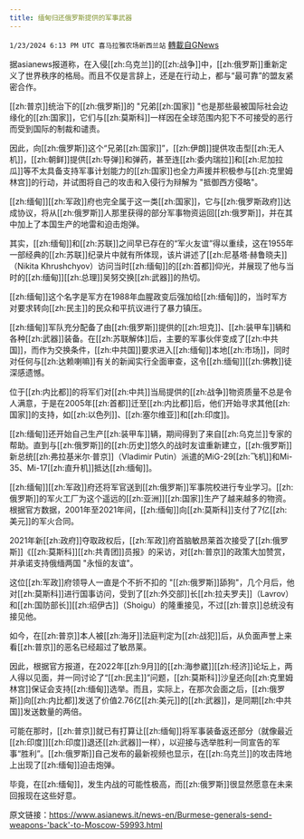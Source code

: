 ```yaml
---
title: 缅甸归还俄罗斯提供的军事武器
---
```

`1/23/2024 6:13 PM UTC 喜马拉雅农场新西兰站` [轉載自GNews](https://gnews.org/articles/2246456)

据asianews报道称，在入侵[[zh:乌克兰]]的[[zh:战争]]中，[[zh:俄罗斯]]重新定义了世界秩序的格局。而且不仅是言辞上，还是在行动上，都与“最可靠”的盟友紧密合作。

[[zh:普京]]统治下的[[zh:俄罗斯]]的 "兄弟[[zh:国家]] "也是那些最被国际社会边缘化的[[zh:国家]]，它们与[[zh:莫斯科]]一样因在全球范围内犯下不可接受的恶行而受到国际的制裁和谴责。

因此，向[[zh:俄罗斯]]这个“兄弟[[zh:国家]]”，[[zh:伊朗]]提供攻击型[[zh:无人机]]，[[zh:朝鲜]]提供[[zh:导弹]]和弹药，甚至连[[zh:委内瑞拉]]和[[zh:尼加拉瓜]]等不太具备支持军事计划能力的[[zh:国家]]也全力声援并积极参与[[zh:克里姆林宫]]的行动，并试图将自己的攻击和入侵行为辩解为 "抵御西方侵略"。

[[zh:缅甸]][[zh:军政]]府也完全属于这一类[[zh:国家]]，它与[[zh:俄罗斯政府]]达成协议，将从[[zh:俄罗斯]]人那里获得的部分军事物资运回[[zh:俄罗斯]]，并在其中加上了本国生产的地雷和迫击炮弹。

其实，[[zh:缅甸]]和[[zh:苏联]]之间早已存在的“军火友谊”得以重续，这在1955年一部经典的[[zh:苏联]]纪录片中就有所体现，该片讲述了[[zh:尼基塔·赫鲁晓夫]]（Nikita Khrushchyov）访问当时[[zh:缅甸]]的[[zh:首都]]仰光，并展现了他与当时的[[zh:缅甸]][[zh:总理]]吴努交换[[zh:武器]]的热切。

[[zh:缅甸]]这个名字是军方在1988年血腥政变后强加给[[zh:缅甸]]的，当时军方对要求转向[[zh:民主]]的民众和平抗议进行了暴力镇压。

[[zh:缅甸]]军队充分配备了由[[zh:俄罗斯]]提供的[[zh:坦克]]、[[zh:装甲车]]辆和各种[[zh:武器]]装备。在[[zh:苏联解体]]后，主要的军事伙伴变成了[[zh:中共国]]，而作为交换条件，[[zh:中共国]]要求进入[[zh:缅甸]]本地[[zh:市场]]，同时对任何与[[zh:达赖喇嘛]]有关的新闻实行全面审查，这令[[zh:缅甸]][[zh:佛教]]徒深感遗憾。

位于[[zh:内比都]]的将军们对[[zh:中共]]当局提供的[[zh:战争]]物资质量不总是令人满意，于是在2005年[[zh:首都]]迁至[[zh:内比都]]后，他们开始寻求其他[[zh:国家]]的支持，如[[zh:以色列]]、[[zh:塞尔维亚]]和[[zh:印度]]。

[[zh:缅甸]]还开始自己生产[[zh:装甲车]]辆，期间得到了来自[[zh:乌克兰]]专家的帮助。直到与[[zh:俄罗斯]]的[[zh:历史]]悠久的战时友谊重新建立，[[zh:俄罗斯]]新总统[[zh:弗拉基米尔·普京]]（Vladimir  Putin）派遣的MiG-29[[zh:飞机]]和Mi-35、Mi-17[[zh:直升机]]抵达[[zh:缅甸]]。

[[zh:缅甸]][[zh:军政]]府还将军官送到[[zh:俄罗斯]]军事院校进行专业学习。[[zh:俄罗斯]]的军火工厂为这个遥远的[[zh:亚洲]][[zh:国家]]生产了越来越多的物资。根据官方数据，2001年至2021年间，[[zh:缅甸]]向[[zh:莫斯科]]支付了7亿[[zh:美元]]的军火合同。

2021年新[[zh:政府]]夺取政权后，[[zh:军政]]府首脑敏昂莱首次接受了[[zh:俄罗斯]]《[[zh:莫斯科]][[zh:共青团]]员报》的采访，对[[zh:普京]]的政策大加赞赏，并承诺支持俄缅两国 "永恒的友谊"。

这位[[zh:军政]]府领导人一直是个不折不扣的 "[[zh:俄罗斯]]舔狗"，几个月后，他对[[zh:莫斯科]]进行国事访问，受到了[[zh:外交部]]长[[zh:拉夫罗夫]]（Lavrov）和[[zh:国防部长]][[zh:绍伊古]]（Shoigu）的隆重接见，不过[[zh:普京]]总统没有接见他。

如今，在[[zh:普京]]本人被[[zh:海牙]]法庭判定为[[zh:战犯]]后，从负面声誉上来看[[zh:普京]]的恶名已经超过了敏昂莱。

因此，根据官方报道，在2022年[[zh:9月]]的[[zh:海参崴]][[zh:经济]]论坛上，两人得以见面，并一同讨论了“[[zh:民主]]”问题，[[zh:莫斯科]]沙皇还向[[zh:克里姆林宫]]保证会支持[[zh:缅甸]]选举。而且，实际上，在那次会面之后，[[zh:俄罗斯]]向[[zh:内比都]]发送了价值2.76亿[[zh:美元]]的[[zh:武器]]，是同期[[zh:中共国]]发送数量的两倍。

可能在那时，[[zh:普京]]就已有打算让[[zh:缅甸]]将军事装备返还部分（就像最近[[zh:印度]][[zh:印度]]退还[[zh:武器]]一样），以迎接与选举胜利一同宣告的军事“胜利”。[[zh:俄罗斯]]自己发布的最新视频也显示，在[[zh:乌克兰]]的攻击阵地上出现了[[zh:缅甸]]迫击炮弹。

毕竟，在[[zh:缅甸]]，发生内战的可能性极高，而[[zh:俄罗斯]]很显然愿意在未来回报现在这些好意。

原文链接：https://www.asianews.it/news-en/Burmese-generals-send-weapons-'back'-to-Moscow-59993.html

